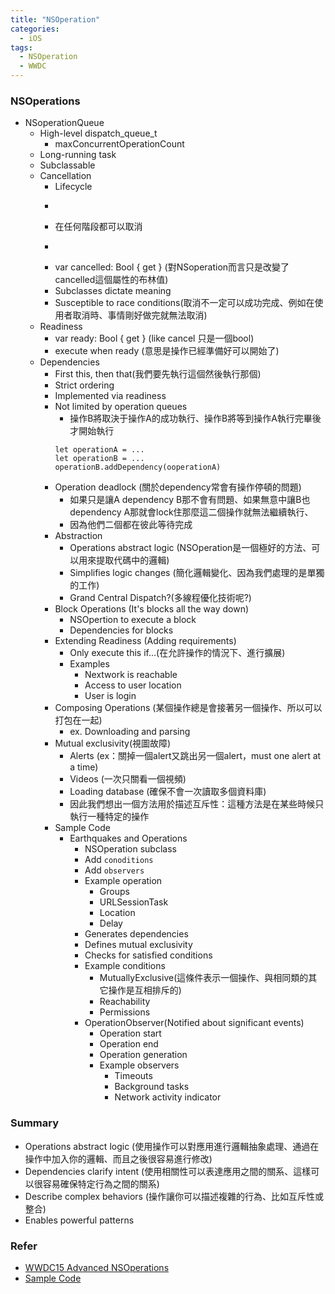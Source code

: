 ```yaml
---
title: "NSOperation"
categories:
  - iOS
tags:
  - NSOperation
  - WWDC
---
```


### NSOperations
- NSoperationQueue
  - High-level dispatch_queue_t
    - maxConcurrentOperationCount
  - Long-running task
  - Subclassable
  - Cancellation
    - Lifecycle
    - <blockquote class="imgur-embed-pub" lang="en" data-id="a/hTBYOHw" data-context="false" ><a href="//imgur.com/a/hTBYOHw"></a></blockquote><script async src="//s.imgur.com/min/embed.js" charset="utf-8"></script>
    - 在任何階段都可以取消
    - <blockquote class="imgur-embed-pub" lang="en" data-id="a/7SxVP8w" data-context="false" ><a href="//imgur.com/a/7SxVP8w"></a></blockquote><script async src="//s.imgur.com/min/embed.js" charset="utf-8"></script>
    - var cancelled: Bool { get } (對NSoperation而言只是改變了cancelled這個屬性的布林值)
    - Subclasses dictate meaning
    - Susceptible to race conditions(取消不一定可以成功完成、例如在使用者取消時、事情剛好做完就無法取消)
  - Readiness
    - var ready: Bool { get } (like cancel 只是一個bool)
    - execute when ready (意思是操作已經準備好可以開始了)
  - Dependencies
    - First this, then that(我們要先執行這個然後執行那個)
    - Strict ordering
    - Implemented via readiness
    - Not limited by operation queues
      - 操作B將取決于操作A的成功執行、操作B將等到操作A執行完畢後才開始執行
      ```
      let operationA = ...
      let operationB = ...
      operationB.addDependency(ooperationA)
      ```
    - Operation deadlock (關於dependency常會有操作停頓的問題)
      - 如果只是讓A dependency B那不會有問題、如果無意中讓B也 dependency A那就會lock住那麼這二個操作就無法繼續執行、
      - 因為他們二個都在彼此等待完成
    - Abstraction
      - Operations abstract logic (NSOperation是一個極好的方法、可以用來提取代碼中的邏輯)
      - Simplifies logic changes (簡化邏輯變化、因為我們處理的是單獨的工作)
      - Grand Central Dispatch?(多線程優化技術呢?)
    - Block Operations (It's blocks all the way down)
      - NSOpertion to execute a block
      - Dependencies for blocks
    - Extending Readiness (Adding requirements)
      - Only execute this if...(在允許操作的情況下、進行擴展)
      - Examples
        - Nextwork is reachable
        - Access to user location
        - User is login
    - Composing Operations (某個操作總是會接著另一個操作、所以可以打包在一起)
      - ex. Downloading and parsing
    - Mutual exclusivity(視圖故障)
      - Alerts (ex：關掉一個alert又跳出另一個alert，must one alert at a time)
      - Videos (一次只關看一個視頻)
      - Loading database (確保不會一次讀取多個資料庫)
      - 因此我們想出一個方法用於描述互斥性：這種方法是在某些時候只執行一種特定的操作
    - Sample Code 
      - Earthquakes and Operations
        - NSOperation subclass
        - Add `conoditions`
        - Add `observers`
        - Example operation
          - Groups
          - URLSessionTask
          - Location
          - Delay
        - Generates dependencies
        - Defines mutual exclusivity
        - Checks for satisfied conditions
        - Example conditions
          - MutuallyExclusive<T>(這條件表示一個操作、與相同類的其它操作是互相排斥的)
          - Reachability
          - Permissions
        - OperationObserver(Notified about significant events)
          - Operation start
          - Operation end
          - Operation generation
          - Example observers
            - Timeouts
            - Background tasks
            - Network activity indicator
### Summary
  - Operations abstract logic (使用操作可以對應用進行邏輯抽象處理、通過在操作中加入你的邏輯、而且之後很容易進行修改)
  - Dependencies clarify intent (使用相關性可以表達應用之間的關系、這樣可以很容易確保特定行為之間的關系)
  - Describe complex behaviors (操作讓你可以描述複雜的行為、比如互斥性或整合)
  - Enables powerful patterns

### Refer
- [WWDC15 Advanced NSOperations](https://developer.apple.com/videos/play/wwdc2015/226/)
- [Sample Code](https://github.com/miscampbell/Advanced-NSOperations)